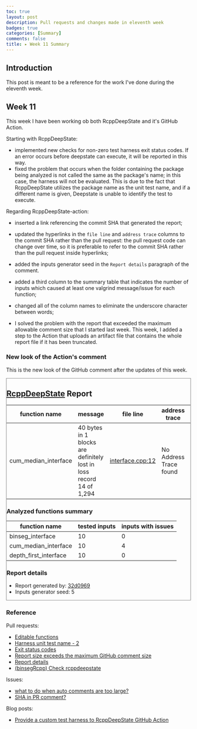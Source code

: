 ```yaml
---
toc: true
layout: post
description: Pull requests and changes made in eleventh week
badges: true
categories: [Summary]
comments: false
title: ▸ Week 11 Summary
---
```


## Introduction
This post is meant to be a reference for the work I've done during the eleventh
week. 

## Week 11
This week I have been working ob both RcppDeepState and it's GitHub Action. 


Starting with RcppDeepState:
* implemented new checks for non-zero test harness exit status codes. If an 
error occurs before deepstate can execute, it will be reported in this way.
* fixed the problem that occurs when the folder containing the package being 
analyzed is not called the same as the package's name; in this case, the harness
will not be evaluated. This is due to the fact that RcppDeepState utilizes the
package name as the unit test name, and if a different name is given, Deepstate
is unable to identify the test to execute. 


Regarding RcppDeepState-action:
* inserted a link referencing the commit SHA that generated the report;
* updated the hyperlinks in the `file line` and `address trace` columns to the 
commit SHA rather than the pull request: the pull request code can change over 
time, so it is preferable to refer to the commit SHA rather than the pull 
request inside hyperlinks; 
* added the inputs generator seed in the `Report details` paragraph of the 
comment.

* added a third column to the summary table that indicates the number of inputs
which caused at least one valgrind message/issue for each function; 
* changed all of the column names to eliminate the underscore character between
words;
* I solved the problem with the report that exceeded the maximum allowable 
comment size that I started last week. This week, I added a step to the Action
that uploads an artifact file that contains the whole report file if it has been
truncated.


### New look of the Action's comment
This is the new look of the GitHub comment after the updates of this week.

<div class="p-2" style="border: 1px solid gray; overflow-x: auto;">
    <h2 class="m-1"><a href="https://github.com/FabrizioSandri/RcppDeepState">RcppDeepState</a> Report</h2>
    <table>
    <thead>
        <tr>
        <th>function name</th>
        <th>message</th>
        <th>file line</th>
        <th>address trace</th>
        <th>R code</th>
        </tr>
    </thead>
    <tbody>
        <tr>
        <td>cum_median_interface</td>
        <td>40 bytes in 1 blocks are definitely lost in loss record 14 of 1,294</td>
        <td><a href="https://github.com/tdhock/binsegRcpp/blob/32d09699bc55c32c09a70b8580b21c335791fb81/src/interface.cpp#L12">interface.cpp:12</a></td>
        <td>No Address Trace found</td>
        <td>
            <details>
            <summary>Test code</summary>
            <pre>testlist &lt;- list(data_vec = c(4.95282670985293e+269, 9.19220261345616e+228, 9.76446051871464e-227, 3.44002757211463e+142, 3.44564622360808e+125, Inf, -6.84590386509538e-154, 3.40246022599512e+269, -1.28923819757614e-165, 2.81518964059233e+167, -1.25531632864596e-287, -2.67427599032549e-248, 3.34588187587734e-119, -1.23551154415627e-21, -1.02610805187601e-109, 4.16940122332875e+269, -1.78387023887419e+248, -1.05722072744111e+98, -4.76115744068632e+183, -3.88035302297988e+101, -1.56937482455912e-56, NA, -4.75822295269467e+95, 1.98207210521439e-28, -1.15749005895586e-67, 1.50064938648988e-160, Inf, 1.13915958031741e+26, Inf, Inf, -5.34218289504947e-223, -4.2465118855095e-179, 5.50632255056954e-235, 1.39476247744266e+75, 1.69641978386394e-232, -1.77675561435822e-297, 4.25467706108586e-23, 4.89194157273472e+80, -2.27196098452465e-154, 3.08839698258598e+192, 2.35589726999274e-123, -2.63763169515399e+87, -3.19378705311954e+155, -3.74038104538462e-105, -3.16795961327089e+80, 9.14978341696139e+137, -1.50288014544269e-23, 1.43738183421206e-204, -2.35599803385513e-61, -2.99448212415941e+198, -4.0142655383189e+295, 1.61771792417167e+263, 0), weight_vec = c(2.59911756272486e+111, 1.23635737106356e-189, 1.53741044740229e-52, -4.41781541766863e+239, -6.40134612106056e-244, 1.22932559861284e-178, 9.45677812109935e+246, -6.03796060663925e+205, -1.90357180711086e-121, 6.15125704486057e+284, -2.75478977649574e+137, 6.11004203699546e+278, 3.40593845702388e+296, -3.91628109029268e-125, -1.85820166555954e-202, 3.3111091636182e-114, -4.91423732728992e-256, -3.13719918528368e+206, -2.76369409104372e-199, -1.24023111984261e-126, -2.4680069962022e+156, -3.00037236174766e-86, 2.65598591262111e-41, -6.74802436337638e+177, 1.09260531554511e+90, -1.48021774692267e+88, 20068460903947, -9.56718241162573e-150))<br/>result &lt;- do.call(binsegRcpp:::cum_median_interface, testlist)</pre>
            </details>
        </td>
        </tr>
    </tbody>
    </table>
    <h3 id="analyzed-functions-summary">Analyzed functions summary</h3>
    <table>
    <thead>
        <tr>
        <th>function name</th>
        <th>tested inputs</th>
        <th>inputs with issues</th>
        </tr>
    </thead>
    <tbody>
        <tr>
        <td>binseg_interface</td>
        <td>10</td>
        <td>0</td>
        </tr>
        <tr>
        <td>cum_median_interface</td>
        <td>10</td>
        <td>4</td>
        </tr>
        <tr>
        <td>depth_first_interface</td>
        <td>10</td>
        <td>0</td>
        </tr>
    </tbody>
    </table>
    <h3 id="report-details">Report details</h3>
    <ul>
    <li>Report generated by: <a href="https://github.com/tdhock/binsegRcpp/commit/32d09699bc55c32c09a70b8580b21c335791fb81">32d0969</a></li>
    <li>Inputs generator seed: 5</li>
    </ul>

</div>

### Reference
Pull requests:
* [Editable functions](https://github.com/FabrizioSandri/RcppDeepState/pull/20)
* [Harness unit test name - 2](https://github.com/FabrizioSandri/RcppDeepState/pull/21)
* [Exit status codes](https://github.com/FabrizioSandri/RcppDeepState/pull/22)
* [Report size exceeds the maximum GitHub comment size](https://github.com/FabrizioSandri/RcppDeepState-action/pull/10)
* [Report details](https://github.com/FabrizioSandri/RcppDeepState-action/pull/15)
* [(binsegRcpp) Check rcppdeepstate](https://github.com/tdhock/binsegRcpp/pull/13)

Issues:
* [what to do when auto comments are too large?](https://github.com/FabrizioSandri/RcppDeepState-action/issues/5)
* [SHA in PR comment?](https://github.com/FabrizioSandri/RcppDeepState-action/issues/13)

Blog posts:
* [Provide a custom test harness to RcppDeepState GitHub Action](https://fabriziosandri.github.io/gsoc-2022-blog/rcppdeepstate/github%20action/2022/08/11/action-custom-harness.html)